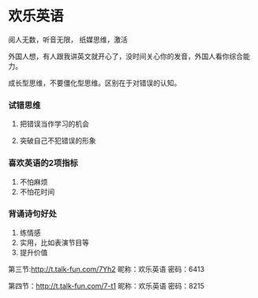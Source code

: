 # 欢乐英语



阅人无数，听音无限， 纸媒思维，激活



外国人想，有人跟我讲英文就开心了，没时间关心你的发音，外国人看你综合能力。



成长型思维，不要僵化型思维。区别在于对错误的认知。



### 试错思维

1. 把错误当作学习的机会

2. 突破自己不犯错误的形象



### 喜欢英语的2项指标

1. 不怕麻烦
2. 不怕花时间



### 背诵诗句好处

1. 练情感
2. 实用，比如表演节目等
3. 提升价值





第三节:http://t.talk-fun.com/7Yh2
昵称：欢乐英语
密码：6413

第四节：http://t.talk-fun.com/7-t1
昵称：欢乐英语
密码：8215




